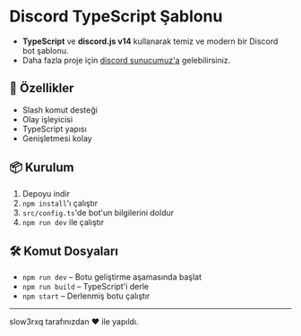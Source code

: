 # Discord TypeScript Şablonu

- **TypeScript** ve **discord.js v14** kullanarak temiz ve modern bir Discord bot şablonu.
- Daha fazla proje için [discord sunucumuz'a](https://discord.gg/DRCE9wCn4K) gelebilirsiniz.

## 🚀 Özellikler

- Slash komut desteği
- Olay işleyicisi
- TypeScript yapısı
- Genişletmesi kolay

## 📦 Kurulum

1. Depoyu indir
2. `npm install`'ı çalıştır
3. `src/config.ts`'de bot'un bilgilerini doldur
4. `npm run dev` ile çalıştır

## 🛠 Komut Dosyaları

- `npm run dev` – Botu geliştirme aşamasında başlat
- `npm run build` – TypeScript'i derle
- `npm start` – Derlenmiş botu çalıştır

---
slow3rxq tarafınızdan ❤️ ile yapıldı.
